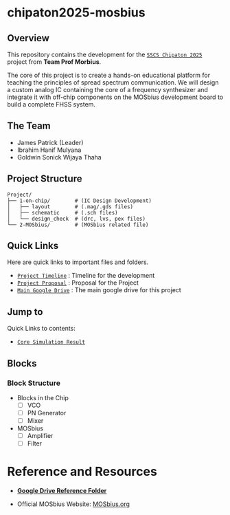 # chipaton2025-mosbius

## Overview

This repository contains the development for the [`SSCS Chipaton 2025`](https://github.com/sscs-ose/sscs-chipathon-2025) project from **Team Prof Morbius**.

The core of this project is to create a hands-on educational platform for teaching the principles of spread spectrum communication. We will design a custom analog IC containing the core of a frequency synthesizer and integrate it with off-chip components on the MOSbius development board to build a complete FHSS system.

## The Team

- James Patrick (Leader) 
- Ibrahim Hanif Mulyana 
- Goldwin Sonick Wijaya Thaha 


## Project Structure

```
Project/
├── 1-on-chip/        # (IC Design Development)
│   ├── layout        # (.mag/.gds files)
│   ├── schematic     # (.sch files)
│   └── design_check  # (drc, lvs, pex files)
└── 2-MOSbius/        # (MOSbius related file)
```

## Quick Links

Here are quick links to important files and folders.
- [`Project Timeline`]( https://docs.google.com/spreadsheets/d/1ED5GlzHhh6iyMfWsxwQK_LsvYb5z8FFv7d2K7-hli_0/edit?usp=sharing ) : Timeline for the development
- [`Project Proposal`]( https://docs.google.com/presentation/d/1d4etSCZGezYiTcyhqJMmxZKgGMZXT_DFGWo_tfqO1z0/edit?usp=sharing ) : Proposal for the Project
- [`Main Google Drive`]( https://drive.google.com/drive/folders/1l0VH1jhEloeevTNJNOWizoYGq4sh_gAN?usp=sharing ) : The main google drive for this project

## Jump to

Quick Links to contents:
* [`Core Simulation Result`](https://github.com/goldwinsonick/chipaton2025-mosbius/tree/main/Project/1-on-chip/schematic)

## Blocks

### Block Structure
- Blocks in the Chip
    - [ ] VCO
    - [ ] PN Generator
    - [ ] Mixer
- MOSbius
    - [ ] Amplifier
    - [ ] Filter

# Reference and Resources

- [**Google Drive Reference Folder**](https://drive.google.com/drive/folders/1b8676rH_8Ia3ey_xfa7GOdpoFaxuIsSj?usp=drive_link)

- Official MOSbius Website: [MOSbius.org]( https://mosbius.org/0_front_matter/intro.html )

